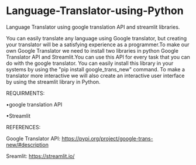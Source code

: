 # Language-Translator-using-Python
Language Translator using google translation API and streamlit libraries.

You can easily translate any language using Google translator, but creating your translator will be a satisfying experience as a programmer.To make our own Google Translator we need to install two libraries in python Google Translator API and Streamlit.You can use this API for every task that you can do with the google translator. You can easily install this library in your systems by using the "pip install google_trans_new" command. To make a translator more interactive we will also create an interactive user interface by using the streamlit library in Python. 









REQUIRMENTS:

•google translation API


•Streamlit

REFERENCES:

Google Translator API: https://pypi.org/project/google-trans-new/#description

Sreamlit: https://streamlit.io/







